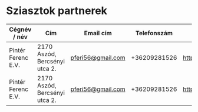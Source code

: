 # Sziasztok partnerek

|Cégnév / név|Cím|Email cím	|Telefonszám|Weboldal|
|------------|--------|-------|-------|------------|
|Pintér Ferenc E.V.	|2170 Aszód, Bercsényi utca 2.	|pferi56@gmail.com|+36209281526|http://www.intertechnika.hu/|
|Pintér Ferenc E.V.	|2170 Aszód, Bercsényi utca 2.	|pferi56@gmail.com|+36209281526|http://www.intertechnika.hu/|
